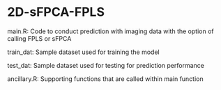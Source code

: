 # 2D-sFPCA-FPLS

main.R: Code to conduct prediction with imaging data with the option of calling FPLS or sFPCA

train_dat: Sample dataset used for training the model 

test_dat: Sample dataset used for testing for prediction performance 

ancillary.R: Supporting functions that are called within main function





